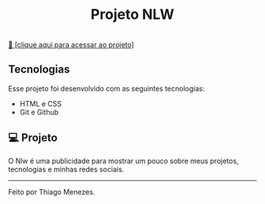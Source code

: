 <h1 align="center"> Projeto NLW</h1>

<p align="center">
  
</p>
<br>
<a href="https://thiagoads11.github.io/Projeto-nwl-thiago/" target="_blank">🔗 [clique aqui para acessar ao projeto]</a> 
<br>

##  Tecnologias

Esse projeto foi desenvolvido com as seguintes tecnologias:

- HTML e CSS
- Git e Github

## 💻 Projeto
  O Nlw é uma publicidade para mostrar um pouco sobre meus projetos, tecnologias e minhas redes sociais.

---

Feito por Thiago Menezes.

